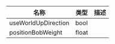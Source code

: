 | 名称 | 类型 | 描述 |
| ----------- | ----------- | ----------- |
| useWorldUpDirection | bool |  |
| positionBobWeight | float |  |
